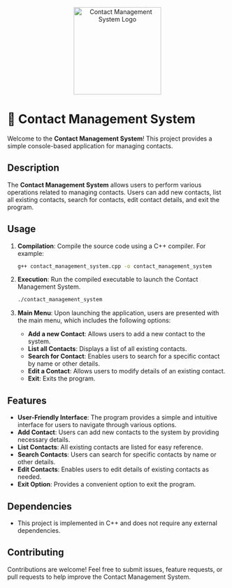 <div align="center">
  <img src="[contact_management_system_logo.png](https://www.erp-information.com/wp-content/uploads/2023/10/overview-of-contact-management.png)" alt="Contact Management System Logo" width="200">
</div>

# 📇 Contact Management System

Welcome to the **Contact Management System**! This project provides a simple console-based application for managing contacts.

## Description

The **Contact Management System** allows users to perform various operations related to managing contacts. Users can add new contacts, list all existing contacts, search for contacts, edit contact details, and exit the program.

## Usage

1. **Compilation**: Compile the source code using a C++ compiler. For example:
    ```bash
    g++ contact_management_system.cpp -o contact_management_system
    ```

2. **Execution**: Run the compiled executable to launch the Contact Management System.
    ```bash
    ./contact_management_system
    ```

3. **Main Menu**:
    Upon launching the application, users are presented with the main menu, which includes the following options:
    - **Add a new Contact**: Allows users to add a new contact to the system.
    - **List all Contacts**: Displays a list of all existing contacts.
    - **Search for Contact**: Enables users to search for a specific contact by name or other details.
    - **Edit a Contact**: Allows users to modify details of an existing contact.
    - **Exit**: Exits the program.

## Features

- **User-Friendly Interface**: The program provides a simple and intuitive interface for users to navigate through various options.
- **Add Contact**: Users can add new contacts to the system by providing necessary details.
- **List Contacts**: All existing contacts are listed for easy reference.
- **Search Contacts**: Users can search for specific contacts by name or other details.
- **Edit Contacts**: Enables users to edit details of existing contacts as needed.
- **Exit Option**: Provides a convenient option to exit the program.

## Dependencies

- This project is implemented in C++ and does not require any external dependencies.

## Contributing

Contributions are welcome! Feel free to submit issues, feature requests, or pull requests to help improve the Contact Management System.
